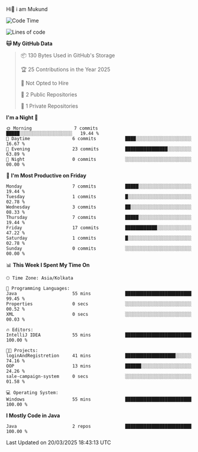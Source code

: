  Hi👋 i am Mukund
<!--
**MukundAkabari/MukundAkabari** is a ✨ _special_ ✨ repository because its `README.md` (this file) appears on your GitHub profile.

Here are some ideas to get you started:

- 🔭 I’m currently working Java
- 🌱 I’m currently learning Sping booy ,Java  ...

<!--START_SECTION:waka-->
![Code Time](http://img.shields.io/badge/Code%20Time-49%20hrs%2020%20mins-blue)

![Lines of code](https://img.shields.io/badge/From%20Hello%20World%20I%27ve%20Written-3.8%20thousand%20lines%20of%20code-blue)

**🐱 My GitHub Data** 

> 📦 130 Bytes Used in GitHub's Storage 
 > 
> 🏆 25 Contributions in the Year 2025
 > 
> 🚫 Not Opted to Hire
 > 
> 📜 2 Public Repositories 
 > 
> 🔑 1 Private Repositories 
 > 
**I'm a Night 🦉** 

```text
🌞 Morning                7 commits           █████░░░░░░░░░░░░░░░░░░░░   19.44 % 
🌆 Daytime                6 commits           ████░░░░░░░░░░░░░░░░░░░░░   16.67 % 
🌃 Evening                23 commits          ████████████████░░░░░░░░░   63.89 % 
🌙 Night                  0 commits           ░░░░░░░░░░░░░░░░░░░░░░░░░   00.00 % 
```
📅 **I'm Most Productive on Friday** 

```text
Monday                   7 commits           █████░░░░░░░░░░░░░░░░░░░░   19.44 % 
Tuesday                  1 commits           █░░░░░░░░░░░░░░░░░░░░░░░░   02.78 % 
Wednesday                3 commits           ██░░░░░░░░░░░░░░░░░░░░░░░   08.33 % 
Thursday                 7 commits           █████░░░░░░░░░░░░░░░░░░░░   19.44 % 
Friday                   17 commits          ████████████░░░░░░░░░░░░░   47.22 % 
Saturday                 1 commits           █░░░░░░░░░░░░░░░░░░░░░░░░   02.78 % 
Sunday                   0 commits           ░░░░░░░░░░░░░░░░░░░░░░░░░   00.00 % 
```


📊 **This Week I Spent My Time On** 

```text
🕑︎ Time Zone: Asia/Kolkata

💬 Programming Languages: 
Java                     55 mins             █████████████████████████   99.45 % 
Properties               0 secs              ░░░░░░░░░░░░░░░░░░░░░░░░░   00.52 % 
XML                      0 secs              ░░░░░░░░░░░░░░░░░░░░░░░░░   00.03 % 

🔥 Editors: 
IntelliJ IDEA            55 mins             █████████████████████████   100.00 % 

🐱‍💻 Projects: 
loginAndRegistretion     41 mins             ███████████████████░░░░░░   74.16 % 
OOP                      13 mins             ██████░░░░░░░░░░░░░░░░░░░   24.26 % 
sale-campaign-system     0 secs              ░░░░░░░░░░░░░░░░░░░░░░░░░   01.58 % 

💻 Operating System: 
Windows                  55 mins             █████████████████████████   100.00 % 
```

**I Mostly Code in Java** 

```text
Java                     2 repos             █████████████████████████   100.00 % 
```




 Last Updated on 20/03/2025 18:43:13 UTC
<!--END_SECTION:waka-->
